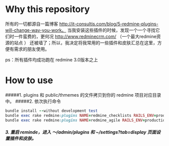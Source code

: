 # Why this repository
所有的一切都源自一篇博客 http://it-consultis.com/blog/5-redmine-plugins-will-change-way-you-work。
当我安装这些插件的时候，发现一个一个寻找它们时一件蛮费的，更何况 http://www.redminecrm.com/ （一个最大redmine资源的站点 ） 还被墙了；所以，我决定将我常用的一些插件和皮肤汇总在这里，方便有需求的朋友使用。

ps：所有插件均成功跑在 redmine 3.0版本之上

# How to use 
#####1. plugins 和 public/thmemes 的文件拷贝到你的 redmine 项目对应目录中。
#####2. 依次执行命令
```ruby
bundle install --without development test
bundle exec rake redmine:plugins NAME=redmine_checklists RAILS_ENV=production
bundle exec rake redmine:plugins NAME=redmine_agile RAILS_ENV=production
```
##### 3. 重启 reminde，进入 ～/admin/plugins 和 ~/settings?tab=display 页面设置插件和皮肤。
